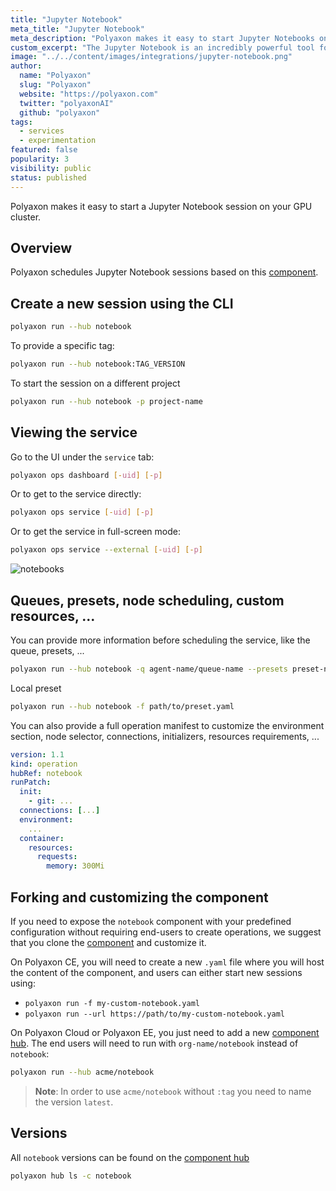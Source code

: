 ```yaml
---
title: "Jupyter Notebook"
meta_title: "Jupyter Notebook"
meta_description: "Polyaxon makes it easy to start Jupyter Notebooks on your GPU cluster for you and your team members."
custom_excerpt: "The Jupyter Notebook is an incredibly powerful tool for interactively developing and presenting data science projects. A notebook integrates code and its output into a single document that combines visualizations, narrative text, mathematical equations, and other rich media."
image: "../../content/images/integrations/jupyter-notebook.png"
author:
  name: "Polyaxon"
  slug: "Polyaxon"
  website: "https://polyaxon.com"
  twitter: "polyaxonAI"
  github: "polyaxon"
tags:
  - services
  - experimentation
featured: false
popularity: 3
visibility: public
status: published
---
```


Polyaxon makes it easy to start a Jupyter Notebook session on your GPU cluster.

## Overview

Polyaxon schedules Jupyter Notebook sessions based on this [component](https://cloud.polyaxon.com/ui/polyaxon/notebook/components/latest).

## Create a new session using the CLI

```bash
polyaxon run --hub notebook
```

To provide a specific tag:

```bash
polyaxon run --hub notebook:TAG_VERSION
```

To start the session on a different project

```bash
polyaxon run --hub notebook -p project-name
```


## Viewing the service 

Go to the UI under the `service` tab:

```bash
polyaxon ops dashboard [-uid] [-p]
```

Or to get to the service directly:

```bash
polyaxon ops service [-uid] [-p]
```

Or to get the service in full-screen mode:

```bash
polyaxon ops service --external [-uid] [-p]
```

![notebooks](../../content/images/concepts/dashboard/notebooks.png)


## Queues, presets, node scheduling, custom resources, ... 

You can provide more information before scheduling the service, like the queue, presets, ...

```bash
polyaxon run --hub notebook -q agent-name/queue-name --presets preset-name1,preset-name2
```

Local preset

```bash
polyaxon run --hub notebook -f path/to/preset.yaml
```

You can also provide a full operation manifest to customize the environment section, node selector, connections, initializers, resources requirements, ...

```yaml
version: 1.1
kind: operation
hubRef: notebook
runPatch:
  init:
    - git: ...
  connections: [...]
  environment:
    ...
  container:
    resources:
      requests:
        memory: 300Mi
``` 

## Forking and customizing the component

If you need to expose the `notebook` component with your predefined configuration without requiring end-users to create operations, 
we suggest that you clone the [component](https://cloud.polyaxon.com/ui/polyaxon/notebook/components/latest) and customize it.

On Polyaxon CE, you will need to create a new `.yaml` file where you will host the content of the component, and users can either start new sessions using:

 * `polyaxon run -f my-custom-notebook.yaml`
 * `polyaxon run --url https://path/to/my-custom-notebook.yaml` 

On Polyaxon Cloud or Polyaxon EE, you just need to add a new [component hub](/docs/management/component-hub/).
The end users will need to run with `org-name/notebook` instead of `notebook`:

```bash
polyaxon run --hub acme/notebook
```

> **Note**: In order to use `acme/notebook` without `:tag` you need to name the version `latest`.


## Versions

All `notebook` versions can be found on the [component hub](https://cloud.polyaxon.com/ui/polyaxon/notebook/components)

```bash
polyaxon hub ls -c notebook
```
